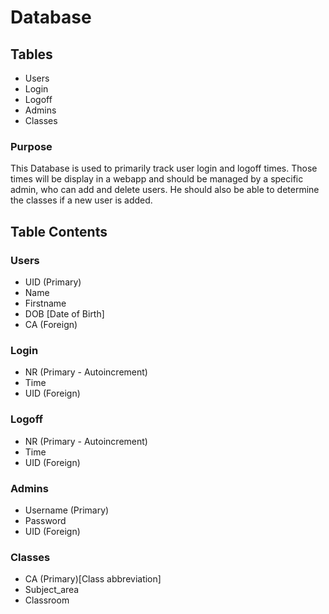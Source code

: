 # Database

## Tables

- Users
- Login
- Logoff
- Admins
- Classes

### Purpose

This Database is used to primarily track user login and logoff times. Those times will be display in a webapp and should be managed by a specific admin, who can add and delete users. He should also be able to determine the classes if a new user is added.

## Table Contents

### Users

- UID (Primary)
- Name
- Firstname
- DOB [Date of Birth]
- CA (Foreign)

### Login

- NR (Primary - Autoincrement)
- Time
- UID (Foreign)

### Logoff

- NR (Primary - Autoincrement)
- Time
- UID (Foreign)

### Admins

- Username (Primary)
- Password
- UID (Foreign)

### Classes

- CA (Primary)[Class abbreviation]
- Subject_area
- Classroom
